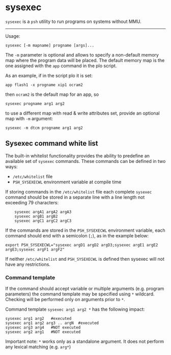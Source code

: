 # sysexec

`sysexec` is a `psh` utility to run programs on systems without MMU.

---

Usage:

```console
sysexec [-m mapname] progname [args]...
```

The `-m` parameter is optional and allows to specify a non-default memory map where the program data will be placed.
The default memory map is the one assigned with the `app` command in the plo script.

As an example, if in the script plo it is set:

```console
app flash1 -x progname xip1 ocram2
```

then `ocram2` is the default map for an app, so

```console
sysexec progname arg1 arg2
```

to use a different map with read & write attributes set, provide an optional map with `-m` argument:

```console
sysexec -m dtcm progname arg1 arg2
```

## Sysexec command white list

The built-in whitelist functionality provides the ability to predefine an available set of `sysexec` commands.
These commands can be defined in two ways:

- `/etc/whitelist` file
- `PSH_SYSEXECWL` environment variable at compile time

If storing commands in the `/etc/whitelist` file each complete `sysexec` command should be stored in a separate line
with a line length not exceeding 79 characters:

```console
    sysexec argA1 argA2 argA3
    sysexec argB1 argB2
    sysexec argC1 argC2 argC3
```

If the commands are stored in the `PSH_SYSEXECWL` environment variable, each command should end with a semicolon
(`;`), as in the example below:

```console
export PSH_SYSEXECWL="sysexec argD1 argD2 argD3;sysexec argE1 argE2 argE3;sysexec argF1 argF2"
```

If neither `/etc/whitelist` and `PSH_SYSEXECWL` is defined then sysexec will not have any restrictions.

### Command template

If the command should accept variable or multiple arguments (e.g. program parameters) the command template may be
specified using `*` wildcard. Checking will be performed only on arguments prior to `*`.

Command template `sysexec arg1 arg2 *` has the following impact:

```console
sysexec arg1 arg2   #executed
sysexec arg1 arg2 arg3 .. argN  #executed
sysexec arg3 arg4   #NOT executed
sysexec arg2 arg1   #NOT executed
```

Important note: `*` works only as a standalone argument. It does not perform any lexical matching (e.g. `arg*`)
